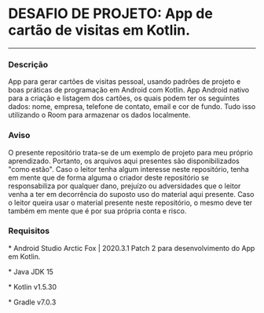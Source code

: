 # DESAFIO DE PROJETO: App de cartão de visitas em Kotlin.

<hr />

### Descrição

<p>
App para gerar cartões de visitas pessoal, usando padrões de projeto e boas práticas de programação em Android com Kotlin. App Android nativo para a criação e listagem dos cartões, os quais podem ter os seguintes dados: nome, empresa, telefone de contato, email e cor de fundo. Tudo isso utilizando o Room para armazenar os dados localmente.
</p>

### Aviso

<p>O presente repositório trata-se de um exemplo de projeto para meu próprio aprendizado. Portanto, os arquivos aqui presentes são disponibilizados "como estão". Caso o leitor tenha algum interesse neste repositório, tenha em mente que de forma alguma o criador deste repositório se responsabiliza por qualquer dano, prejuízo ou adversidades que o leitor venha a ter em decorrência do suposto uso do material aqui presente. Caso o leitor queira usar o material presente neste repositório, o mesmo deve ter também em mente que é por sua própria conta e risco.</p>

### Requisitos

<p>* Android Studio Arctic Fox | 2020.3.1 Patch 2 para desenvolvimento do App em Kotlin.</p>
<p>* Java JDK 15</p>
<p>* Kotlin v1.5.30</p>
<p>* Gradle v7.0.3</p>

